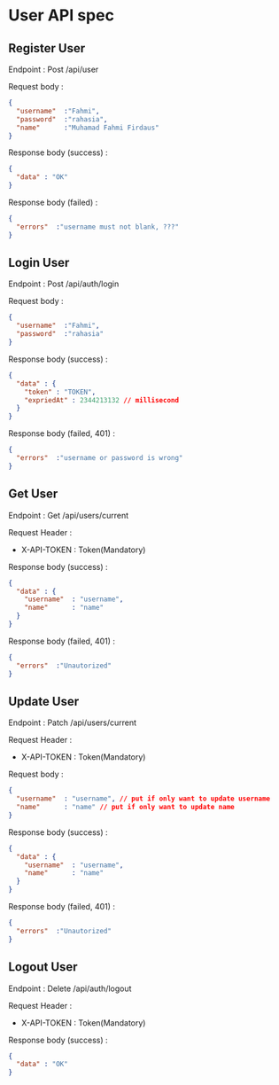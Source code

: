 # User API spec

## Register User
Endpoint : Post /api/user

Request body :
```json
{
  "username"  :"Fahmi",
  "password"  :"rahasia",
  "name"      :"Muhamad Fahmi Firdaus"  
}
```

Response body (success) :
```json
{
  "data" : "OK"
}
```

Response body (failed) :
```json
{
  "errors"  :"username must not blank, ???" 
}
```

## Login User
Endpoint : Post /api/auth/login

Request body :
```json
{
  "username"  :"Fahmi",
  "password"  :"rahasia"
}
```

Response body (success) :
```json
{
  "data" : {
    "token" : "TOKEN",
    "expriedAt" : 2344213132 // millisecond
  }
}
```

Response body (failed, 401) :
```json
{
  "errors"  :"username or password is wrong" 
}
```
## Get User
Endpoint : Get /api/users/current

Request Header :
- X-API-TOKEN : Token(Mandatory)

Response body (success) :
```json
{
  "data" : {
    "username"  : "username",
    "name"      : "name" 
  }
}
```

Response body (failed, 401) :
```json
{
  "errors"  :"Unautorized" 
}
```

## Update User
Endpoint : Patch /api/users/current

Request Header :
- X-API-TOKEN : Token(Mandatory)

Request body :
```json
{
  "username"  : "username", // put if only want to update username
  "name"      : "name" // put if only want to update name
}
```

Response body (success) :
```json
{
  "data" : {
    "username"  : "username",
    "name"      : "name" 
  }
}
```

Response body (failed, 401) :
```json
{
  "errors"  :"Unautorized" 
}
```

## Logout User
Endpoint : Delete /api/auth/logout

Request Header :
- X-API-TOKEN : Token(Mandatory)
  
Response body (success) :
```json
{
  "data" : "OK"
}
```